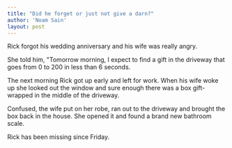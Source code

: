 ```yaml
---
title: "Did he forget or just not give a darn?"
author: 'Noam Sain'
layout: post
---
```


Rick forgot his wedding anniversary and his wife was really angry.

She told him, "Tomorrow morning, I expect to find a gift in the driveway that goes from 0 to 200 in less than 6 seconds.

The next morning Rick got up early and left for work. When his wife woke up she looked out the window and sure enough there was a box gift-wrapped in the middle of the driveway.

Confused, the wife put on her robe, ran out to the driveway and brought the box back in the house. She opened it and found a brand new bathroom scale.

Rick has been missing since Friday.